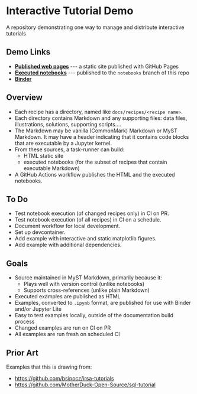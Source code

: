 # Interactive Tutorial Demo

A repository demonstrating one way to manage and distribute interactive tutorials

## Demo Links

- **[Published web pages](https://danielballan.github.io/interactive-tutorial-demo/)** --- a static site published with GitHub Pages
- **[Executed notebooks](https://github.com/danielballan/interactive-tutorial-demo/tree/notebooks/notebooks)** --- published to the `notebooks` branch of this repo
- **[Binder](https://mybinder.org/v2/gh/danielballan/interactive-tutorial-demo/notebooks)**


## Overview

- Each recipe has a directory, named like `docs/recipes/<recipe name>`.
- Each directory contains Markdown and any supporting files: data files,
  illustrations, solutions, supporting scripts....
- The Markdown may be vanilla (CommonMark) Markdown or MyST Markdown.
  It may have a header indicating that it contains code blocks that are
  executable by a Jupyter kernel.
- From these sources, a task-runner can build:
  - HTML static site
  - executed notebooks (for the subset of recipes that contain executable Markdown)
- A GitHub Actions workflow publishes the HTML and the executed notebooks.

## To Do

- Test notebook execution (of changed recipes only) in CI on PR.
- Test notebook execution (of all recipes) in CI on a schedule.
- Document workflow for local development.
- Set up devcontainer.
- Add example with interactive and static matplotlib figures.
- Add example with additional dependencies.

## Goals

- Source maintained in MyST Markdown, primarily because it:
  - Plays well with version control (unlike notebooks)
  - Supports cross-references (unlike plain Markdown)
- Executed examples are published as HTML
- Examples, converted to `.ipynb` format, are published for use with Binder and/or Jupyter Lite
- Easy to test examples locally, outside of the documentation build process
- Changed examples are run on CI on PR
- All examples are run fresh on scheduled CI

## Prior Art

Examples that this is drawing from:

- https://github.com/bsipocz/irsa-tutorials
- https://github.com/MotherDuck-Open-Source/sql-tutorial

